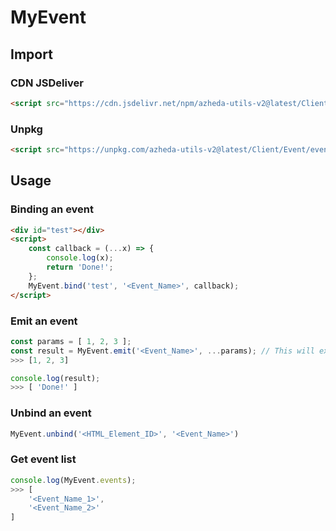# MyEvent

## Import
### CDN JSDeliver
```html
<script src="https://cdn.jsdelivr.net/npm/azheda-utils-v2@latest/Client/Event/event.js"></script>
```
### Unpkg
```html
<script src="https://unpkg.com/azheda-utils-v2@latest/Client/Event/event.js"></script>
```

## Usage

### Binding an event
```html
<div id="test"></div>
<script>
	const callback = (...x) => {
		console.log(x);
		return 'Done!';
	};
	MyEvent.bind('test', '<Event_Name>', callback);
</script>
```

### Emit an event
```js
const params = [ 1, 2, 3 ];
const result = MyEvent.emit('<Event_Name>', ...params); // This will execute all of the callbacks with the given event name for every element
>>> [1, 2, 3]

console.log(result);
>>> [ 'Done!' ]
```


### Unbind an event
```js
MyEvent.unbind('<HTML_Element_ID>', '<Event_Name>')
```


### Get event list
```js
console.log(MyEvent.events);
>>> [
	'<Event_Name_1>',
	'<Event_Name_2>'
]
```